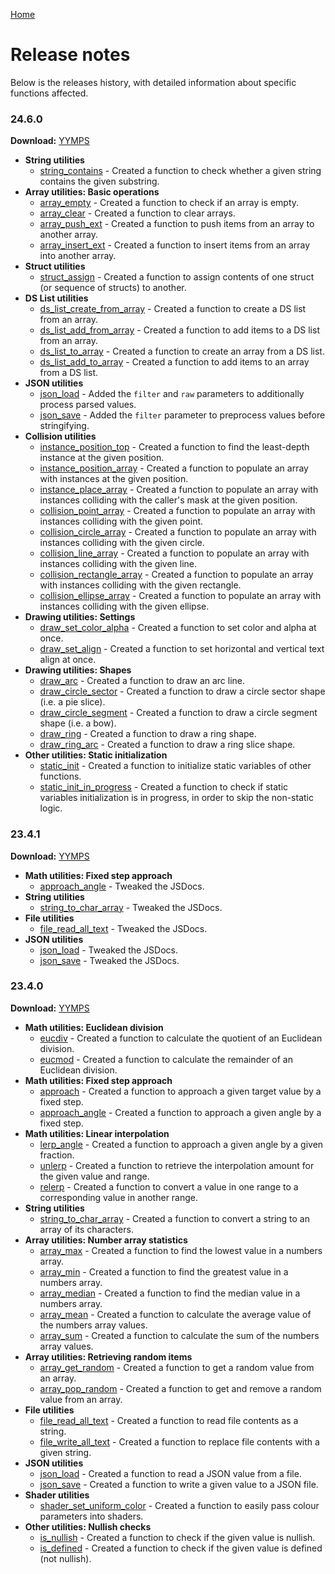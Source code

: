 [Home](/README.md)

# Release notes
Below is the releases history, with detailed information about specific functions affected.

### 24.6.0

**Download:** [YYMPS](https://github.com/Alphish/gm-community-toolbox/releases/download/v24.6.0/CommunityToolbox.24.6.0.yymps)

- **String utilities**
    - [string_contains](Reference/Functions/string_contains.md) - Created a function to check whether a given string contains the given substring.
- **Array utilities: Basic operations**
    - [array_empty](Reference/Functions/array_empty.md) - Created a function to check if an array is empty.
    - [array_clear](Reference/Functions/array_clear.md) - Created a function to clear arrays.
    - [array_push_ext](Reference/Functions/array_push_ext.md) - Created a function to push items from an array to another array.
    - [array_insert_ext](Reference/Functions/array_insert_ext.md) - Created a function to insert items from an array into another array.
- **Struct utilities**
    - [struct_assign](Reference/Functions/struct_assign.md) - Created a function to assign contents of one struct (or sequence of structs) to another.
- **DS List utilities**
    - [ds_list_create_from_array](Reference/Functions/ds_list_create_from_array.md) - Created a function to create a DS list from an array.
    - [ds_list_add_from_array](Reference/Functions/ds_list_add_from_array.md) - Created a function to add items to a DS list from an array.
    - [ds_list_to_array](Reference/Functions/ds_list_to_array.md) - Created a function to create an array from a DS list.
    - [ds_list_add_to_array](Reference/Functions/ds_list_add_to_array.md) - Created a function to add items to an array from a DS list.
- **JSON utilities**
    - [json_load](Reference/Functions/json_load.md) - Added the `filter` and `raw` parameters to additionally process parsed values.
    - [json_save](Reference/Functions/json_save.md) - Added the `filter` parameter to preprocess values before stringifying.
- **Collision utilities**
    - [instance_position_top](Reference/Functions/instance_position_top.md) - Created a function to find the least-depth instance at the given position.
    - [instance_position_array](Reference/Functions/instance_position_array.md) - Created a function to populate an array with instances at the given position.
    - [instance_place_array](Reference/Functions/instance_place_array.md) - Created a function to populate an array with instances colliding with the caller's mask at the given position.
    - [collision_point_array](Reference/Functions/collision_point_array.md) - Created a function to populate an array with instances colliding with the given point.
    - [collision_circle_array](Reference/Functions/collision_circle_array.md) - Created a function to populate an array with instances colliding with the given circle.
    - [collision_line_array](Reference/Functions/collision_line_array.md) - Created a function to populate an array with instances colliding with the given line.
    - [collision_rectangle_array](Reference/Functions/collision_rectangle_array.md) - Created a function to populate an array with instances colliding with the given rectangle.
    - [collision_ellipse_array](Reference/Functions/collision_ellipse_array.md) - Created a function to populate an array with instances colliding with the given ellipse.
- **Drawing utilities: Settings**
    - [draw_set_color_alpha](Reference/Functions/draw_set_color_alpha.md) - Created a function to set color and alpha at once.
    - [draw_set_align](Reference/Functions/draw_set_align.md) - Created a function to set horizontal and vertical text align at once.
- **Drawing utilities: Shapes**
    - [draw_arc](Reference/Functions/draw_arc.md) - Created a function to draw an arc line.
    - [draw_circle_sector](Reference/Functions/draw_circle_sector.md) - Created a function to draw a circle sector shape (i.e. a pie slice).
    - [draw_circle_segment](Reference/Functions/draw_circle_segment.md) - Created a function to draw a circle segment shape (i.e. a bow).
    - [draw_ring](Reference/Functions/draw_ring.md) - Created a function to draw a ring shape.
    - [draw_ring_arc](Reference/Functions/draw_ring_arc.md) - Created a function to draw a ring slice shape.
- **Other utilities: Static initialization**
    - [static_init](Reference/Functions/static_init.md) - Created a function to initialize static variables of other functions.
    - [static_init_in_progress](Reference/Functions/static_init_in_progress.md) - Created a function to check if static variables initialization is in progress, in order to skip the non-static logic.

### 23.4.1

**Download:** [YYMPS](https://github.com/Alphish/gm-community-toolbox/releases/download/v23.4.1/CommunityToolbox.23.4.1.yymps)

- **Math utilities: Fixed step approach**
    - [approach_angle](Reference/Functions/approach_angle.md) - Tweaked the JSDocs.
- **String utilities**
    - [string_to_char_array](Reference/Functions/string_to_char_array.md) - Tweaked the JSDocs.
- **File utilities**
    - [file_read_all_text](Reference/Functions/file_read_all_text.md) - Tweaked the JSDocs.
- **JSON utilities**
    - [json_load](Reference/Functions/json_load.md) - Tweaked the JSDocs.
    - [json_save](Reference/Functions/json_save.md) - Tweaked the JSDocs.

### 23.4.0

**Download:** [YYMPS](https://github.com/Alphish/gm-community-toolbox/releases/download/v23.4.0/CommunityToolbox.23.4.0.yymps)

- **Math utilities: Euclidean division**
    - [eucdiv](Reference/Functions/eucdiv.md) - Created a function to calculate the quotient of an Euclidean division.
    - [eucmod](Reference/Functions/eucmod.md) - Created a function to calculate the remainder of an Euclidean division.
- **Math utilities: Fixed step approach**
    - [approach](Reference/Functions/approach.md) - Created a function to approach a given target value by a fixed step.
    - [approach_angle](Reference/Functions/approach_angle.md) - Created a function to approach a given angle by a fixed step.
- **Math utilities: Linear interpolation**
    - [lerp_angle](Reference/Functions/lerp_angle.md) - Created a function to approach a given angle by a given fraction.
    - [unlerp](Reference/Functions/unlerp.md) - Created a function to retrieve the interpolation amount for the given value and range.
    - [relerp](Reference/Functions/relerp.md) - Created a function to convert a value in one range to a corresponding value in another range.
- **String utilities**
    - [string_to_char_array](Reference/Functions/string_to_char_array.md) - Created a function to convert a string to an array of its characters.
- **Array utilities: Number array statistics**
    - [array_max](Reference/Functions/array_max.md) - Created a function to find the lowest value in a numbers array.
    - [array_min](Reference/Functions/array_min.md) - Created a function to find the greatest value in a numbers array.
    - [array_median](Reference/Functions/array_median.md) - Created a function to find the median value in a numbers array.
    - [array_mean](Reference/Functions/array_mean.md) - Created a function to calculate the average value of the numbers array values.
    - [array_sum](Reference/Functions/array_sum.md) - Created a function to calculate the sum of the numbers array values.
- **Array utilities: Retrieving random items**
    - [array_get_random](Reference/Functions/array_get_random.md) - Created a function to get a random value from an array.
    - [array_pop_random](Reference/Functions/array_pop_random.md) - Created a function to get and remove a random value from an array.
- **File utilities**
    - [file_read_all_text](Reference/Functions/file_read_all_text.md) - Created a function to read file contents as a string.
    - [file_write_all_text](Reference/Functions/file_write_all_text.md) - Created a function to replace file contents with a given string.
- **JSON utilities**
    - [json_load](Reference/Functions/json_load.md) - Created a function to read a JSON value from a file.
    - [json_save](Reference/Functions/json_save.md) - Created a function to write a given value to a JSON file.
- **Shader utilities**
    - [shader_set_uniform_color](Reference/Functions/shader_set_uniform_color.md) - Created a function to easily pass colour parameters into shaders.
- **Other utilities: Nullish checks**
    - [is_nullish](Reference/Functions/is_nullish.md) - Created a function to check if the given value is nullish.
    - [is_defined](Reference/Functions/is_defined.md) - Created a function to check if the given value is defined (not nullish).
